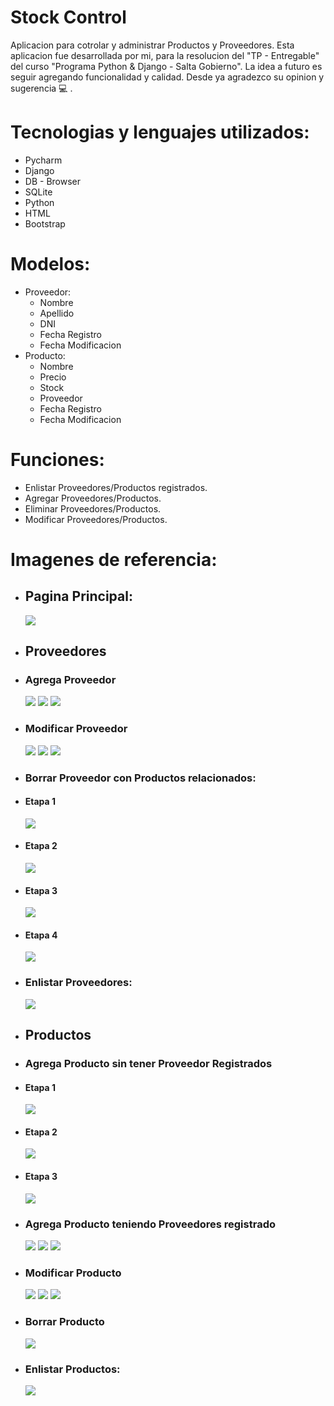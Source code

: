 # Stock Control
Aplicacion para cotrolar y administrar Productos y Proveedores.
Esta aplicacion fue desarrollada por mi, para la resolucion del "TP - Entregable" del curso "Programa Python & Django - Salta Gobierno".
La idea a futuro es seguir agregando funcionalidad y calidad. Desde ya agradezco su opinion y sugerencia 💻 . 


# Tecnologias y lenguajes utilizados:
* Pycharm
* Django
* DB - Browser
* SQLite
* Python
* HTML
* Bootstrap


# Modelos:
* Proveedor:
  * Nombre
  * Apellido
  * DNI
  * Fecha Registro
  * Fecha Modificacion
* Producto:
  * Nombre
  * Precio
  * Stock
  * Proveedor
  * Fecha Registro
  * Fecha Modificacion

# Funciones:
* Enlistar Proveedores/Productos registrados.
* Agregar Proveedores/Productos.
* Eliminar Proveedores/Productos.
* Modificar Proveedores/Productos.

# Imagenes de referencia:
* ## Pagina Principal:
  <img src=".\static\capturas\Pagina principal.png">

* ## Proveedores

* ### Agrega Proveedor
  <img src=".\static\capturas\Proveedores-Agrega.png">
  <img src=".\static\capturas\Proveedores-Agrega-2.png">
  <img src=".\static\capturas\Proveedores-Agrega-3.png">

* ### Modificar Proveedor
  <img src=".\static\capturas\Proveedores-Modifica.png">
  <img src=".\static\capturas\Proveedores-Modifica-2.png">
  <img src=".\static\capturas\Proveedores-Modifica-3.png">

* ### Borrar Proveedor con Productos relacionados:
* #### Etapa 1
  <img src=".\static\capturas\Proveedores-Borrar-Con-Productos.png">

* #### Etapa 2
  <img src=".\static\capturas\Proveedores-Borrar-Con-Productos-2-2.png">

* #### Etapa 3
  <img src=".\static\capturas\Proveedores-Borrar-Con-Productos-3-2.png">

* #### Etapa 4
  <img src=".\static\capturas\Proveedores-Borrar-Con-Productos-4.png">

* ### Enlistar Proveedores:
  <img src=".\static\capturas\Proveedores.png">

* ## Productos

* ### Agrega Producto sin tener Proveedor Registrados
* #### Etapa 1
  <img src=".\static\capturas\Producto-Agrega-Sin-Proveedor.png">

* #### Etapa 2
  <img src=".\static\capturas\Producto-Agrega-Sin-Proveedor-2.png">

* #### Etapa 3
  <img src=".\static\capturas\Producto-Agrega-Sin-Proveedor-3.png">

* ### Agrega Producto teniendo Proveedores registrado
  <img src=".\static\capturas\Producto-Agrega-Sin-Proveedor.png">
  <img src=".\static\capturas\Producto-Agrega-2.png">
  <img src=".\static\capturas\Producto-Agrega-3.png">

* ### Modificar Producto
  <img src=".\static\capturas\Producto-Modifica.png">
  <img src=".\static\capturas\Producto-Modifica-2.png">
  <img src=".\static\capturas\Producto-Modifica-3.png">

* ### Borrar Producto
  <img src=".\static\capturas\Producto-Eliminar.png">

* ### Enlistar Productos:
  <img src=".\static\capturas\Productos.png">




